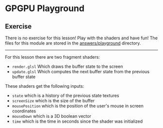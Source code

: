 # GPGPU Playground

## Exercise

There is no exercise for this lesson!  Play with the shaders and have fun!  The files for this module are stored in the <a href="/open/playground">answers/playground</a> directory.

***

For this lesson there are two fragment shaders:

* `render.glsl` Which draws the buffer state to the screen
* `update.glsl` Which computes the next buffer state from the previous buffer state

These shaders get the following inputs:

* `state` which is a history of the previous state textures
* `screenSize` which is the size of the buffer
* `mousePosition` which is the position of the user's mouse in screen coordinates
* `mouseDown` which is a 3D boolean vector
* `time` which is the time in seconds since the shader was initialized
